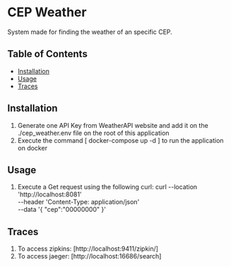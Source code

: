 # CEP Weather

System made for finding the weather of an specific CEP.

## Table of Contents

- [Installation](#installation)
- [Usage](#usage)
- [Traces](#traces)

## Installation

1. Generate one API Key from WeatherAPI website and add it on the ./cep_weather.env file on the root of this application
2. Execute the command [ docker-compose  up -d ] to run the application on docker

## Usage

1. Execute a Get request using the following curl:
        curl --location 'http://localhost:8081' \
        --header 'Content-Type: application/json' \
        --data '{
            "cep":"00000000"
        }'

## Traces

1. To access zipkins: [http://localhost:9411/zipkin/]
2. To access jaeger: [http://localhost:16686/search]
